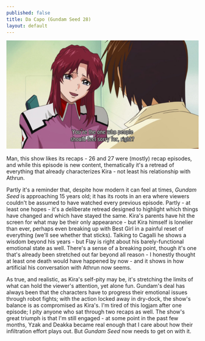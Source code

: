 ```yaml
---
published: false
title: Da Capo (Gundam Seed 28)
layout: default
---
```

![](/sorry.jpg)

Man, this show likes its recaps - 26 and 27 were (mostly) recap episodes, and while this episode is new content, thematically it's a retread of everything that already characterizes Kira - not least his relationship with Athrun.

Partly it's a reminder that, despite how modern it can feel at times, *Gundam Seed* is approaching 15 years old; it has its roots in an era where viewers couldn't be assumed to have watched every previous episode. Partly - at least one hopes - it's a deliberate retread designed to highlight which things have changed and which have stayed the same. Kira's parents have hit the screen for what may be their only appearance - but Kira himself is lonelier than ever, perhaps even breaking up with Best Girl in a painful reset of everything (we'll see whether that sticks). Talking to Cagalli he shows a wisdom beyond his years - but Flay is right about his barely-functional emotional state as well. There's a sense of a breaking point, though it's one that's already been stretched out far beyond all reason - I honestly thought at least one death would have happened by now - and it shows in how artificial his conversation with Athrun now seems.

As true, and realistic, as Kira's self-pity may be, it's stretching the limits of what can hold the viewer's attention, yet alone fun. Gundam's deal has always been that the characters have to progress their emotional issues through robot fights; with the action locked away in dry-dock, the show's balance is as compromised as Kira's. I'm tired of this logjam after one episode; I pity anyone who sat through two recaps as well. The show's great triumph is that I'm still engaged - at some point in the past few months, Yzak and Deakka  became real enough that I care about how their infiltration effort plays out. But *Gundam Seed* now needs to get on with it.
